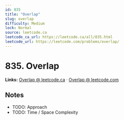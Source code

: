 ```yaml
--- 
id: 835
title: "Overlap"
slug: overlap
difficulty: Medium
lock: Normal
source: leetcode.ca
leetcode_ca_url: https://leetcode.ca/all/835.html
leetcode_url: https://leetcode.com/problems/overlap/
---
```


# 835. Overlap

**Links:** [Overlap @ leetcode.ca](https://leetcode.ca/all/835.html) · [Overlap @ leetcode.com](https://leetcode.com/problems/overlap/)

## Notes
- TODO: Approach
- TODO: Time / Space Complexity
